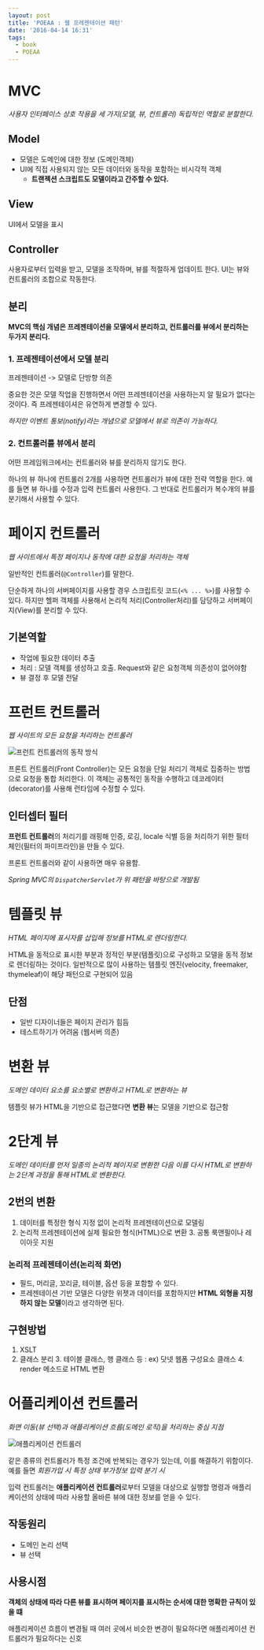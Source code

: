 ```yaml
---
layout: post
title: 'POEAA : 웹 프레젠테이션 패턴'
date: '2016-04-14 16:31'
tags:
  - book
  - POEAA
---
```


# MVC

_사용자 인터페이스 상호 작용을 세 가지(모델, 뷰, 컨트롤러) 독립적인 역할로 분할한다._



## Model

- 모델은 도메인에 대한 정보 (도메인객체)
- UI에 직접 사용되지 않는 모든 데이터와 동작을 포함하는 비시각적 객체
    - **트랜젝션 스크립트도 모델이라고 간주할 수 있다.**

## View

UI에서 모델을 표시

## Controller

사용자로부터 입력을 받고, 모델을 조작하며, 뷰를 적절하게 업데이트 한다. UI는 뷰와 컨트롤러의 조합으로 작동한다.

## 분리

**MVC의 핵심 개념은 프레젠테이션을 모델에서 분리하고, 컨트롤러를 뷰에서 분리하는 두가지 분리다.**

### 1. 프레젠테이션에서 모델 분리

프레젠테이션 -> 모델로 단방향 의존

중요한 것은 모델 작업을 진행하면서 어떤 프레젠테이션을 사용하는지 알 필요가 없다는 것이다. 즉 프레젠테이셔은 유연하게 변경할 수 있다.

_하지만 이벤트 통보(notify)라는 개념으로 모델에서 뷰로 의존이 가능하다._

### 2. 컨트롤러를 뷰에서 분리

어떤 프레임워크에서는 컨트롤러와 뷰를 분리하지 않기도 한다.

하나의 뷰 하나에 컨트롤러 2개를 사용하면 컨트롤러가 뷰에 대한 전략 역할을 한다.
예를 들면 뷰 하나를 수정과 입력 컨트롤러 사용한다. 그 반대로 컨트롤러가 복수개의 뷰를 분기해서 사용할 수 있다.

# 페이지 컨트롤러

_웹 사이트에서 특정 페이지나 동작에 대한 요청을 처리하는 객체_

일반적인 컨트롤러(`@Controller`)를 말한다.

단순하게 하나의 서버페이지를 사용할 경우 스크립트릿 코드(`<% ... %>`)를 사용할 수 있다.
하지만 헬퍼 객체를 사용해서 논리적 처리(Controller처리)를 담당하고 서버페이지(View)를 분리할 수 있다.

## 기본역할

- 작업에 필요한 데이터 추출
- 처리 : 모델 객체를 생성하고 호출. Request와 같은 요청객체 의존성이 없어야함
- 뷰 결정 후 모델 전달


# 프런트 컨트롤러

_웹 사이트의 모든 요청을 처리하는 컨트롤러_

![프런트 컨트롤러의 동작 방식](/attach/2016/POEAA/SequenceDiagram-FrontController.png)

프론트 컨트롤러(Front Controller)는 모든 요청을 단일 처리기 객체로 집중하는 방법으로 요청을 통합 처리한다.
이 객체는 공통적인 동작을 수행하고 데코레이터(decorator)를 사용해 런타임에 수정할 수 있다.

## 인터셉터 필터

**프런트 컨트롤러**의 처리기를 래핑해 인증, 로깅, locale 식별 등을 처리하기 위한 필터 체인(필터의 파미프라인)을 만들 수 있다.

프론트 컨트롤러와 같이 사용하면 매우 유용함.

_Spring MVC의 `DispatcherServlet`가 위 패턴을 바탕으로 개발됨_

# 템플릿 뷰

_HTML 페이지에 표시자를 삽입해 정보를 HTML로 렌더링한다._

HTML을 동적으로 표시한 부분과 정적인 부분(템플릿)으로 구성하고 모델을 동적 정보로 렌더링하는 것이다.
일반적으로 많이 사용하는 템플릿 엔진(velocity, freemaker, thymeleaf)이 해당 패턴으로 구현되어 있음

## 단점

- 일반 디자이너들은 페이지 관리가 힘듬
- 테스트하기가 어려움 (웹서버 의존)

# 변환 뷰

_도메인 데이터 요소를 요소별로 변환하고 HTML로 변환하는 뷰_

템플릿 뷰가 HTML을 기반으로 접근했다면 **변환 뷰**는 모델을 기반으로 접근함

# 2단계 뷰

_도메인 데이터를 먼저 일종의 논리적 페이지로 변환한 다음 이를 다시 HTML로 변환하는 2단계 과정을 통해 HTML로 변환한다._

## 2번의 변환

1. 데이터를 특정한 형식 지정 없이 논리적 프레젠테이션으로 모델링
2. 논리적 프레젠테이션에 실제 필요한 형식(HTML)으로 변환
    3. 공통 룩앤필이나 레이아웃 지원

### 논리적 프레젠테이션(논리적 화면)

- 필드, 머리글, 꼬리글, 테이블, 옵션 등을 포함할 수 있다.
- 프레젠테이션 기반 모델은 다양한 위젯과 데이터를 포함하지만 **HTML 외형을 지정하지 않는 모델**이라고 생각하면 된다.

## 구현방법

1. XSLT
2. 클래스 분리
    3. 테이블 클래스, 행 클래스 등 : ex) 닷넷 웹폼 구성요소 클래스
    4. render 메소드로 HTML 변환



# 어플리케이션 컨트롤러

_화면 이동(뷰 선택)과 애플리케이션 흐름(도메인 로직)을 처리하는 중심 지점_

![애플리케이션 컨트롤러](/attach/2016/POEAA/SequenceDiagram-ApplicationController.png)

같은 종류의 컨트롤러가 특정 조건에 반복되는 경우가 있는데, 이를 해결하기 위함이다.
예를 들면 _회원가입 시 특정 상태 부가정보 입력 분기 시_

입력 컨트롤러는 **애플리케이션 컨트롤러**로부터 모델을 대상으로 실행할 명령과 애플리케이션의 상태에 따라 사용할 올바른 뷰에 대한 정보를 얻을 수 있다.

## 작동원리

- 도메인 논리 선택
- 뷰 선택

## 사용시점

**객체의 상태에 따라 다른 뷰를 표시하며 페이지를 표시하는 순서에 대한 명확한 규칙이 있을 떄**

애플리케이션 흐름이 변경될 때 여러 곳에서 비슷한 변경이 필요하다면 애플리케이션 컨트롤러가 필요하다는 신호
